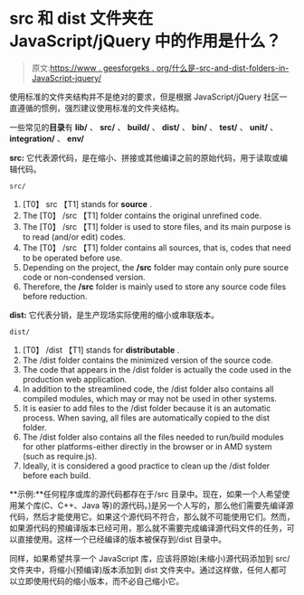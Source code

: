 # src 和 dist 文件夹在 JavaScript/jQuery 中的作用是什么？

> 原文:[https://www . geesforgeks . org/什么是-src-and-dist-folders-in-JavaScript-jquery/](https://www.geeksforgeeks.org/what-is-the-role-of-src-and-dist-folders-in-javascript-jquery/)

使用标准的文件夹结构并不是绝对的要求，但是根据 JavaScript/jQuery 社区一直遵循的惯例，强烈建议使用标准的文件夹结构。

一些常见的**目录**有 **lib/** 、 **src/** 、 **build/** 、 **dist/** 、 **bin/** 、 **test/** 、 **unit/** 、 **integration/** 、 **env/**

**src:** 它代表源代码，是在缩小、拼接或其他编译之前的原始代码，用于读取或编辑代码。

```
src/
```

1.  [T0】 src 【T1] stands for **source** .
2.  The [T0】 /src 【T1] folder contains the original unrefined code.
3.  The [T0】 /src 【T1] folder is used to store files, and its main purpose is to read (and/or edit) codes.
4.  The [T0】 /src 【T1] folder contains all sources, that is, codes that need to be operated before use.
5.  Depending on the project, the **/src** folder may contain only pure source code or non-condensed version.
6.  Therefore, the **/src** folder is mainly used to store any source code files before reduction.

**dist:** 它代表分销，是生产现场实际使用的缩小或串联版本。

```
dist/
```

1.  [T0】 /dist 【T1] stands for **distributable** .
2.  The /dist folder contains the minimized version of the source code.
3.  The code that appears in the /dist folder is actually the code used in the production web application.
4.  In addition to the streamlined code, the /dist folder also contains all compiled modules, which may or may not be used in other systems.
5.  It is easier to add files to the /dist folder because it is an automatic process. When saving, all files are automatically copied to the dist folder.
6.  The /dist folder also contains all the files needed to run/build modules for other platforms-either directly in the browser or in AMD system (such as require.js).
7.  Ideally, it is considered a good practice to clean up the /dist folder before each build.

**示例:**任何程序或库的源代码都存在于/src 目录中。现在，如果一个人希望使用某个库(C、C++、Java 等)的源代码。)是另一个人写的，那么他们需要先编译源代码，然后才能使用它。如果这个源代码不符合，那么就不可能使用它们。然而，如果源代码的预编译版本已经可用，那么就不需要完成编译源代码文件的任务，可以直接使用。这样一个已经编译的版本被保存到/dist 目录中。

同样，如果希望共享一个 JavaScript 库，应该将原始(未缩小)源代码添加到 src/文件夹中，将缩小(预编译)版本添加到 dist 文件夹中。通过这样做，任何人都可以立即使用代码的缩小版本，而不必自己缩小它。